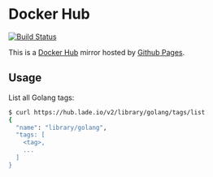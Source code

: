 # Docker Hub

[![Build Status](https://img.shields.io/github/workflow/status/lade-io/docker-hub/Mirror.svg)](https://github.com/lade-io/docker-hub/actions/workflows/mirror.yml)

This is a [Docker Hub](https://hub.docker.com) mirror hosted by [Github Pages](https://pages.github.com).

## Usage

List all Golang tags:

```sh
$ curl https://hub.lade.io/v2/library/golang/tags/list
{
  "name": "library/golang",
  "tags: [
    <tag>,
    ...
  ]
}
```
